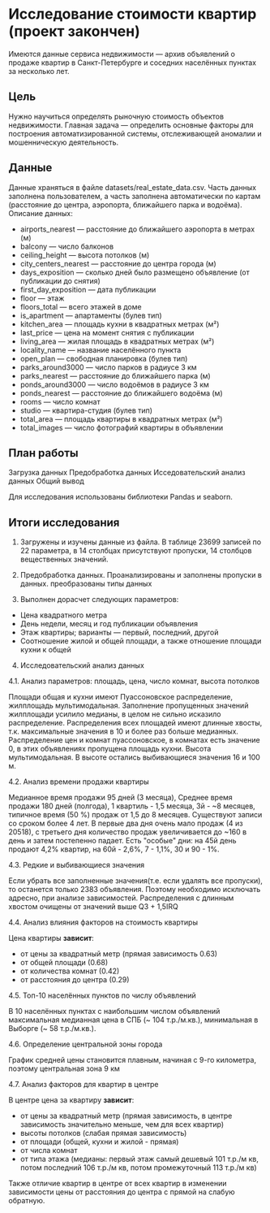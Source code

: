 # Исследование стоимости квартир (проект закончен)
Имеются данные сервиса недвижимости — архив объявлений о продаже квартир в Санкт-Петербурге и соседних населённых пунктах за несколько лет. 
## Цель
Нужно научиться определять рыночную стоимость объектов недвижимости. 
Главная задача — определить основные факторы для построения автоматизированной системы, отслеживающей аномалии и мошенническую деятельность.
## Данные 
Данные храняться в файле datasets/real_estate_data.csv. Часть данных заполнена пользователем, а часть заполнена автоматически по картам (расстояние до центра, аэропорта, ближайшего парка и водоёма). Описание данных:

- airports_nearest — расстояние до ближайшего аэропорта в метрах (м)
- balcony — число балконов
- ceiling_height — высота потолков (м)
- city_centers_nearest — расстояние до центра города (м)
- days_exposition — сколько дней было размещено объявление (от публикации до снятия)
- first_day_exposition — дата публикации
- floor — этаж
- floors_total — всего этажей в доме
- is_apartment — апартаменты (булев тип)
- kitchen_area — площадь кухни в квадратных метрах (м²)
- last_price — цена на момент снятия с публикации
- living_area — жилая площадь в квадратных метрах (м²)
- locality_name — название населённого пункта
- open_plan — свободная планировка (булев тип)
- parks_around3000 — число парков в радиусе 3 км
- parks_nearest — расстояние до ближайшего парка (м)
- ponds_around3000 — число водоёмов в радиусе 3 км
- ponds_nearest — расстояние до ближайшего водоёма (м)
- rooms — число комнат
- studio — квартира-студия (булев тип)
- total_area — площадь квартиры в квадратных метрах (м²)
- total_images — число фотографий квартиры в объявлении
## План работы
Загрузка данных
Предобработка данных
Исседовательский анализ данных
Общий вывод

Для исследования использованы библиотеки Pandas и seaborn.

## Итоги исследования 

1. Загружены и изучены данные из файла. В таблице 23699 записей по 22 параметра, в 14 столбцах присутствуют пропуски, 14 столбцов вещественных значений. 
2. Предобработка данных. Проанализированы и заполнены пропуски в данных. преобразованы типы данных

3. Выполнен дорасчет следующих параметров:
- Цена квадратного метра
- День недели, месяц и год публикации объявления
- Этаж квартиры; варианты — первый, последний, другой
- Соотношение жилой и общей площади, а также отношение площади кухни к общей

4.  Исследовательский анализ данных

4.1.  Анализ параметров: площадь, цена, число комнат, высота потолков

Площади общая и кухни имеют Пуассоновское распределение, жилплощадь мультимодальная. Заполнение пропущенных значений жилплощади усилило медианы, в целом не сильно исказило распределение. Распределения всех площадей имеют длинные хвосты, т.к. максимальные значения в 10 и более раз больше медианных. Распределение цен и комнат пуассоновское, в комнатах есть значение 0, в этих объявлениях пропущена площадь кухни. Высота мультимодальная. В высоте остались выбивающиеся значения 16 и 100 м.

4.2.  Анализ времени продажи квартиры

Медианное время продажи 95 дней (3 месяца), Среднее время продажи 180 дней (полгода), 1 квартиль - 1,5 месяца, 3й - ~8 месяцев, типичное время (50 %) продаж от 1,5 до 8 месяцев. Существуют записи со сроком более 4 лет. В первые два дня очень мало продаж (4 из 20518), с третьего дня количество продаж увеличивается до ~160 в день и затем постепенно падает. Есть "особые" дни: на 45й день продают 4,2% квартир, на 60й - 2,6%, 7 - 1,1%, 30 и 90 - 1%.

4.3.  Редкие и выбивающиеся значения

Если убрать все заполненные значения(т.е. если удалять все пропуски), то останется только 2383 объявления. Поэтому необходимо исключать адресно, при анализе зависимостей. Распределения с длинным хвостом очищены от значений выше Q3 + 1,5IRQ

4.4.  Анализ влияния факторов на стоимость квартиры

Цена квартиры **зависит**:

- от цены за квадратный метр (прямая зависимость 0.63)
- от общей площади (0.68)
- от количества комнат (0.42)
- от расстояния до центра (0.29)



4.5.  Топ-10 населённых пунктов по числу объявлений

В 10 населённых пунктах с наибольшим числом объявлений максимальная медианная цена в СПБ (~ 104 т.р./м.кв.), минимальная в Выборге (~ 58 т.р./м.кв.).

4.6.  Определение центральной зоны города

График средней цены становится плавным, начиная с 9-го километра, поэтому центральная зона 9 км

4.7.  Анализ факторов для квартир в центре

В центре цена за квартиру **зависит**: 
- от цены за квадратный метр (прямая зависимость, в центре зависимость значительно меньше, чем для всех квартир)
- высоты потолков (слабая прямая зависимость)
- от площади (общей, кухни и жилой - прямая)
- от числа комнат
- от типа этажа (медианы: первый этаж самый дешевый 101 т.р./м кв, потом последний 106 т.р./м кв, потом промежуточный 113 т.р./м кв)

Также отличие квартир в центре от всех квартир в изменении зависимости цены от расстояния до центра с прямой на слабую обратную. 


